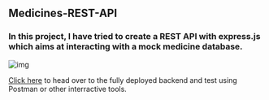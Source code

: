 ## Medicines-REST-API

### In this project, I have tried to create a REST API with express.js which aims at interacting with a mock medicine database.
![img](https://user-images.githubusercontent.com/79986094/133415740-3d8ae9d8-b797-463b-b20d-9de00c7e432a.png)

[Click here](https://crud-medicine-api.herokuapp.com/medicines) to head over to the fully deployed backend and test using Postman or other interractive tools.
